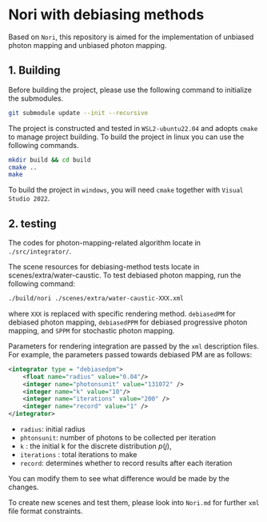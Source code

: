 # Nori with debiasing methods

Based on `Nori`, this repository is aimed for the implementation of unbiased photon mapping and unbiased photon mapping.

## 1. Building
Before building the project, please use the following command to initialize the submodules.
```bash
git submodule update --init --recursive
```

The project is constructed and tested in `WSL2-ubuntu22.04` and adopts `cmake` to manage project building. To build the project in linux you can use the following commands.
```bash
mkdir build && cd build
cmake ..
make
```
To build the project in `windows`, you will need `cmake` together with `Visual Studio 2022`.


## 2. testing
The codes for photon-mapping-related algorithm locate in `./src/integrator/`. 

The scene resources for debiasing-method tests locate in scenes/extra/water-caustic. To test debiased photon mapping, run the following command:

```bash
./build/nori ./scenes/extra/water-caustic-XXX.xml
```
where `XXX` is replaced with specific rendering method. `debiasedPM` for debiased photon mapping, `debiasedPPM` for debiased progressive photon mapping, and `SPPM` for stochastic photon mapping.

Parameters for rendering integration are passed by the `xml` description files. For example, the parameters passed towards debiased PM are as follows:
``` xml
<integrator type = "debiasedpm">
    <float name="radius" value="0.04"/>
    <integer name="photonsunit" value="131072" />
    <integer name="k" value="10"/>
    <integer name="iterations" value="200" />
    <integer name="record" value="1" />
</integrator>	
```
+ `radius`: initial radius 
+ `phtonsunit`: number of photons to be collected per iteration
+  `k` : the initial k for the discrete distribution $p(j)$,
+ `iterations` : total iterations to make
+ `record`: determines whether to record results after each iteration

You can modify them to see what difference would be made by the changes.

To create new scenes and test them, please look into `Nori.md` for further `xml` file format constraints.
